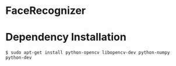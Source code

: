 # FaceRecognizer

# Dependency Installation

```linux
$ sudo apt-get install python-opencv libopencv-dev python-numpy python-dev
```